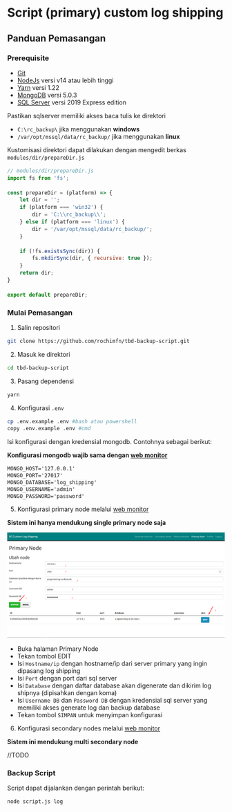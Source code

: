 # Script (primary) custom log shipping

## Panduan Pemasangan

### Prerequisite

* [Git](https://git-scm.com/downloads)
* [NodeJs](https://nodejs.org/en/download/) versi v14 atau lebih tinggi
* [Yarn](https://classic.yarnpkg.com/lang/en/docs/install/) versi 1.22
* [MongoDB](https://www.mongodb.com/try/download/community) versi 5.0.3
* [SQL Server](https://www.microsoft.com/en-us/sql-server/sql-server-downloads) versi 2019 Express edition

Pastikan sqlserver memiliki akses baca tulis ke direktori

* `C:\rc_backup\` jika menggunakan **windows**
* `/var/opt/mssql/data/rc_backup/` jika menggunakan **linux**

Kustomisasi direktori dapat dilakukan dengan mengedit berkas `modules/dir/prepareDir.js`

```js
// modules/dir/prepareDir.js
import fs from 'fs';

const prepareDir = (platform) => {
    let dir = '';
    if (platform === 'win32') {
        dir = 'C:\\rc_backup\\';
    } else if (platform === 'linux') {
        dir = '/var/opt/mssql/data/rc_backup/';
    }

    if (!fs.existsSync(dir)) {
        fs.mkdirSync(dir, { recursive: true });
    }
    return dir;
}

export default prepareDir;
```

### Mulai Pemasangan

1. Salin repositori

```bash
git clone https://github.com/rochimfn/tbd-backup-script.git
```

2. Masuk ke direktori

```bash
cd tbd-backup-script
```

3. Pasang dependensi

```bash
yarn 
```

4. Konfigurasi `.env`

```bash
cp .env.example .env #bash atau powershell
copy .env.example .env #cmd
```

Isi konfigurasi dengan kredensial mongodb. Contohnya sebagai berikut:

**Konfigurasi mongodb wajib sama dengan [web monitor](https://github.com/rochimfn/tbd-server-webserver)**
```env
MONGO_HOST='127.0.0.1'
MONGO_PORT='27017'
MONGO_DATABASE='log_shipping'
MONGO_USERNAME='admin'
MONGO_PASSWORD='password'
```

5. Konfigurasi primary node melalui [web monitor](https://github.com/rochimfn/tbd-server-webserver)

**Sistem ini hanya mendukung single primary node saja**


![.github/primary.png](.github/primary.png)

  * Buka halaman Primary Node
  * Tekan tombol EDIT
  * Isi `Hostname/ip` dengan hostname/ip dari server primary yang ingin dipasang log shipping
  * Isi `Port` dengan port dari sql server
  * Isi `Database` dengan daftar database akan digenerate dan dikirim log shipnya (dipisahkan dengan koma)
  * Isi `Username DB` dan `Password DB` dengan kredensial sql server yang memiliki akses generate log dan backup database
  * Tekan tombol `SIMPAN` untuk menyimpan konfigurasi


6. Konfigurasi secondary nodes melalui [web monitor](https://github.com/rochimfn/tbd-server-webserver)

**Sistem ini mendukung multi secondary node**

//TODO


### Backup Script

Script dapat dijalankan dengan perintah berikut:

```
node script.js log
```